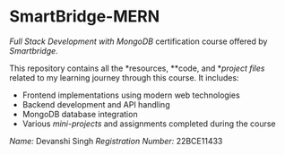 # SmartBridge-MERN
*Full Stack Development with MongoDB* certification course offered by *Smartbridge*.

This repository contains all the *resources, **code, and **project files* related to my learning journey through this course. It includes:

- Frontend implementations using modern web technologies 
- Backend development and API handling
- MongoDB database integration
- Various *mini-projects* and assignments completed during the course 

*Name:* Devanshi Singh 
*Registration Number:* 22BCE11433
